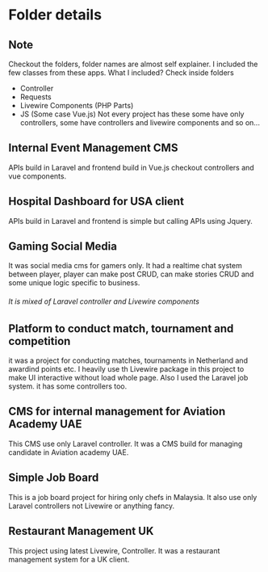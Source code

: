 # Folder details

## Note
Checkout the folders, folder names are almost self explainer.
I included the few classes from these apps. 
What I included? Check inside folders
<br>
- Controller 
- Requests
- Livewire Components (PHP Parts)
- JS (Some case Vue.js)
Not every project has these some have only controllers, some have controllers and livewire components and so on...

## Internal Event Management CMS
APIs build in Laravel and frontend build in Vue.js checkout controllers and vue components.  

## Hospital Dashboard for USA client
APIs build in Laravel and frontend is simple but calling APIs using Jquery. 

## Gaming Social Media 
It was social media cms for gamers only. It had a realtime chat system between player, player can make post CRUD, can make 
stories CRUD and some unique logic specific to business. 
###### It is mixed of Laravel controller and Livewire components 


## Platform to conduct match, tournament and competition
it was a project for conducting matches, tournaments in Netherland and awardind points etc. I heavily use th Livewire package 
in this project to make UI interactive without load whole page. 
Also I used the Laravel job system. it has some controllers too. 

## CMS for internal management for Aviation Academy UAE
This CMS use only Laravel controller. It was a CMS build for managing candidate in Aviation academy UAE.

## Simple Job Board
This is a job board project for hiring only chefs in Malaysia. 
It also use only Laravel controllers not Livewire or anything fancy.   

## Restaurant Management UK
This project using latest Livewire, Controller. It was a restaurant management system for a UK client. 
